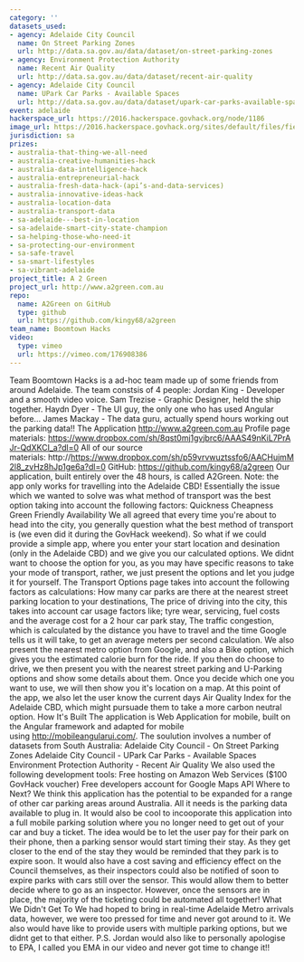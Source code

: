 ```yaml
---
category: ''
datasets_used:
- agency: Adelaide City Council
  name: On Street Parking Zones
  url: http://data.sa.gov.au/data/dataset/on-street-parking-zones
- agency: Environment Protection Authority
  name: Recent Air Quality
  url: http://data.sa.gov.au/data/dataset/recent-air-quality
- agency: Adelaide City Council
  name: UPark Car Parks - Available Spaces
  url: http://data.sa.gov.au/data/dataset/upark-car-parks-available-spaces
event: adelaide
hackerspace_url: https://2016.hackerspace.govhack.org/node/1186
image_url: https://2016.hackerspace.govhack.org/sites/default/files/field/image/BT_Logo_Set_Full%20Logo.png
jurisdiction: sa
prizes:
- australia-that-thing-we-all-need
- australia-creative-humanities-hack
- australia-data-intelligence-hack
- australia-entrepreneurial-hack
- australia-fresh-data-hack-(api’s-and-data-services)
- australia-innovative-ideas-hack
- australia-location-data
- australia-transport-data
- sa-adelaide---best-in-location
- sa-adelaide-smart-city-state-champion
- sa-helping-those-who-need-it
- sa-protecting-our-environment
- sa-safe-travel
- sa-smart-lifestyles
- sa-vibrant-adelaide
project_title: A 2 Green
project_url: http://www.a2green.com.au
repo:
  name: A2Green on GitHub
  type: github
  url: https://github.com/kingy68/a2green
team_name: Boomtown Hacks
video:
  type: vimeo
  url: https://vimeo.com/176908386
---
```


Team Boomtown Hacks is a ad-hoc team made up of some friends from around Adelaide. The team constsis of 4 people:
Jordan King - Developer and a smooth video voice.
Sam Trezise - Graphic Designer, held the ship together.
Haydn Dyer - The UI guy, the only one who has used Angular before...
James Mackay - The data guru, actually spend hours working out the parking data!!
The Application
http://www.a2green.com.au
Profile page materials: https://www.dropbox.com/sh/8qst0mj1gvjbrc6/AAAS49nKiL7PrAJr-QdXKCI_a?dl=0
All of our source materials: http://https://www.dropbox.com/sh/p59vrvwuztssfo6/AACHujmM2l8_zvHz8hJp1ge6a?dl=0
GitHub: https://github.com/kingy68/a2green
Our application, built entirely over the 48 hours, is called A2Green.
Note: the app only works for travelling into the Adelaide CBD!
Essentially the issue which we wanted to solve was what method of transport was the best option taking into account the following factors:
Quickness
Cheapness
Green Friendly
Availability
We all agreed that every time you're about to head into the city, you generally question what the best method of transport is (we even did it during the GovHack weekend). So what if we could provide a simple app, where you enter your start location and desination (only in the Adelaide CBD) and we give you our calculated options. We didnt want to choose the option for you, as you may have specific reasons to take your mode of transport, rather, we just present the options and let you judge it for yourself.
The Transport Options page takes into account the following factors as calculations:
How many car parks are there at the nearest street parking location to your destinations,
The price of driving into the city, this takes into account car usage factors like; tyre wear, servicing, fuel costs and the average cost for a 2 hour car park stay,
The traffic congestion, which is calculated by the distance you have to travel and the time Google tells us it will take, to get an average meters per second calculation.
We also present the nearest metro option from Google, and also a Bike option, which gives you the estimated calorie burn for the ride.
If you then do choose to drive, we then present you with the nearest street parking and U-Parking options and show some details about them. Once you decide which one you want to use, we will then show you it's location on a map. At this point of the app, we also let the user know the current days Air Quality Index for the Adelaide CBD, which might pursuade them to take a more carbon neutral option.
How It's Built
The application is Web Application for mobile, built on the Angular framework and adapted for mobile using http://mobileangularui.com/.
The soulution involves a number of datasets from South Australia:
Adelaide City Council - On Street Parking Zones
Adelaide City Council - UPark Car Parks - Available Spaces
Environment Protection Authority - Recent Air Quality
We also used the following development tools:
Free hosting on Amazon Web Services ($100 GovHack voucher)
Free developers account for Google Maps API
Where to Next?
We think this application has the potential to be expanded for a range of other car parking areas around Australia. All it needs is the parking data available to plug in. It would also be cool to incooporate this application into a full mobile parking solution where you no longer need to get out of your car and buy a ticket. The idea would be to let the user pay for their park on their phone, then a parking sensor would start timing their stay. As they get closer to the end of the stay they would be reminded that they park is to expire soon. It would also have a cost saving and efficiency effect on the Council themselves, as their inspectors could also be notified of soon to expire parks with cars still over the sensor. This would allow them to better decide where to go as an inspector. However, once the sensors are in place, the majority of the ticketing could be automated all together!
What We Didn't Get To
We had hoped to bring in real-time Adelaide Metro arrivals data, however, we were too pressed for time and never got around to it.
We also would have like to provide users with multiple parking options, but we didnt get to that either.
P.S. Jordan would also like to personally apologise to EPA, I called you EMA in our video and never got time to change it!!